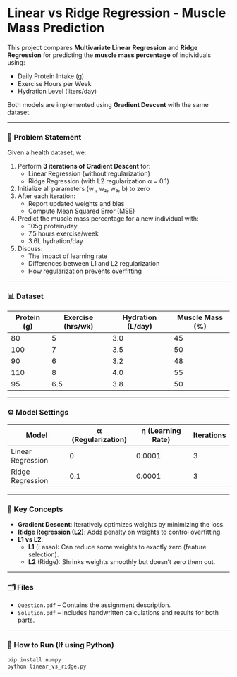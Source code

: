 # Linear vs Ridge Regression - Muscle Mass Prediction

This project compares **Multivariate Linear Regression** and **Ridge Regression** for predicting the **muscle mass percentage** of individuals using:
- Daily Protein Intake (g)
- Exercise Hours per Week
- Hydration Level (liters/day)

Both models are implemented using **Gradient Descent** with the same dataset.

---

### 📌 Problem Statement

Given a health dataset, we:
1. Perform **3 iterations of Gradient Descent** for:
   - Linear Regression (without regularization)
   - Ridge Regression (with L2 regularization α = 0.1)
2. Initialize all parameters (w₁, w₂, w₃, b) to zero
3. After each iteration:
   - Report updated weights and bias
   - Compute Mean Squared Error (MSE)
4. Predict the muscle mass percentage for a new individual with:
   - 105g protein/day
   - 7.5 hours exercise/week
   - 3.6L hydration/day
5. Discuss:
   - The impact of learning rate
   - Differences between L1 and L2 regularization
   - How regularization prevents overfitting

---

### 📊 Dataset

| Protein (g) | Exercise (hrs/wk) | Hydration (L/day) | Muscle Mass (%) |
|-------------|-------------------|-------------------|------------------|
| 80          | 5                 | 3.0               | 45               |
| 100         | 7                 | 3.5               | 50               |
| 90          | 6                 | 3.2               | 48               |
| 110         | 8                 | 4.0               | 55               |
| 95          | 6.5               | 3.8               | 50               |

---

### ⚙️ Model Settings

| Model               | α (Regularization) | η (Learning Rate) | Iterations |
|--------------------|--------------------|--------------------|------------|
| Linear Regression   | 0                  | 0.0001             | 3          |
| Ridge Regression    | 0.1                | 0.0001             | 3          |

---

### 🧠 Key Concepts

- **Gradient Descent**: Iteratively optimizes weights by minimizing the loss.
- **Ridge Regression (L2)**: Adds penalty on weights to control overfitting.
- **L1 vs L2**:
  - **L1** (Lasso): Can reduce some weights to exactly zero (feature selection).
  - **L2** (Ridge): Shrinks weights smoothly but doesn’t zero them out.

---

### 🗂️ Files

- `Question.pdf` – Contains the assignment description.
- `Solution.pdf` – Includes handwritten calculations and results for both parts.

---

### 🚀 How to Run (If using Python)
```bash
pip install numpy
python linear_vs_ridge.py
